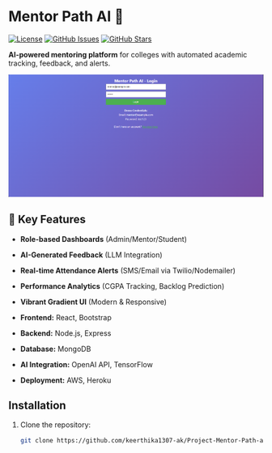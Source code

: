# Mentor Path AI 🚀

[![License](https://img.shields.io/badge/License-MIT-blue.svg)](LICENSE)
[![GitHub Issues](https://img.shields.io/github/issues/your-username/mentor-path-ai)](https://github.com/your-username/mentor-path-ai/issues)
[![GitHub Stars](https://img.shields.io/github/stars/your-username/mentor-path-ai)](https://github.com/your-username/mentor-path-ai/stargazers)

**AI-powered mentoring platform** for colleges with automated academic tracking, feedback, and alerts.

![Dashboard Preview](images/Login-page.png)

## 🔧 Key Features
- **Role-based Dashboards** (Admin/Mentor/Student)
- **AI-Generated Feedback** (LLM Integration)
- **Real-time Attendance Alerts** (SMS/Email via Twilio/Nodemailer)
- **Performance Analytics** (CGPA Tracking, Backlog Prediction)
- **Vibrant Gradient UI** (Modern & Responsive)

- **Frontend:** React, Bootstrap
- **Backend:** Node.js, Express
- **Database:** MongoDB
- **AI Integration:** OpenAI API, TensorFlow
- **Deployment:** AWS, Heroku

## Installation

1. Clone the repository:
   ```bash
   git clone https://github.com/keerthika1307-ak/Project-Mentor-Path-ai.git